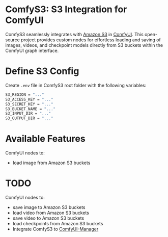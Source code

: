 # ComfyS3: S3 Integration for ComfyUI 
ComfyS3 seamlessly integrates with [Amazon S3](https://aws.amazon.com/en/s3/) in [ComfyUI](https://github.com/comfyanonymous/ComfyUI). This open-source project provides custom nodes for effortless loading and saving of images, videos, and checkpoint models directly from S3 buckets within the ComfyUI graph interface.


# Define S3 Config
Create `.env` file in ComfyS3 root folder with the following variables:

```bash 
S3_REGION = "..."
S3_ACCESS_KEY = "..."
S3_SECRET_KEY = "..."
S3_BUCKET_NAME = "..."
S3_INPUT_DIR = "..."
S3_OUTPUT_DIR = "..."
```

# Available Features
ComfyUI nodes to:
- load image from Amazon S3 buckets

# TODO
ComfyUI nodes to:
- save image to Amazon S3 buckets
- load video from Amazon S3 buckets
- save video to Amazon S3 buckets
- load checkpoints from Amazon S3 buckets
- Integrate ComfyS3 to [ComfyUI-Manager](https://github.com/ltdrdata/ComfyUI-Manager)